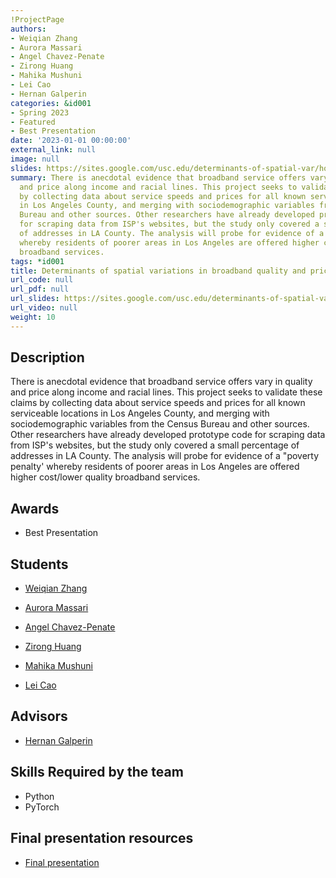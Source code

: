 ```yaml
---
!ProjectPage
authors:
- Weiqian Zhang
- Aurora Massari
- Angel Chavez-Penate
- Zirong Huang
- Mahika Mushuni
- Lei Cao
- Hernan Galperin
categories: &id001
- Spring 2023
- Featured
- Best Presentation
date: '2023-01-01 00:00:00'
external_link: null
image: null
slides: https://sites.google.com/usc.edu/determinants-of-spatial-var/home
summary: There is anecdotal evidence that broadband service offers vary in quality
  and price along income and racial lines. This project seeks to validate these claims
  by collecting data about service speeds and prices for all known serviceable locations
  in Los Angeles County, and merging with sociodemographic variables from the Census
  Bureau and other sources. Other researchers have already developed prototype code
  for scraping data from ISP's websites, but the study only covered a small percentage
  of addresses in LA County. The analysis will probe for evidence of a "poverty penalty'
  whereby residents of poorer areas in Los Angeles are offered higher cost/lower quality
  broadband services.
tags: *id001
title: Determinants of spatial variations in broadband quality and prices
url_code: null
url_pdf: null
url_slides: https://sites.google.com/usc.edu/determinants-of-spatial-var/home
url_video: null
weight: 10
---
```

## Description

There is anecdotal evidence that broadband service offers vary in quality and price along income and racial lines. This project seeks to validate these claims by collecting data about service speeds and prices for all known serviceable locations in Los Angeles County, and merging with sociodemographic variables from the Census Bureau and other sources. Other researchers have already developed prototype code for scraping data from ISP&#39;s websites, but the study only covered a small percentage of addresses in LA County. The analysis will probe for evidence of a &#34;poverty penalty&#39; whereby residents of poorer areas in Los Angeles are offered higher cost/lower quality broadband services.



## Awards
* Best Presentation





## Students

* [Weiqian Zhang](../../../author/weiqian-zhang)

* [Aurora Massari](../../../author/aurora-massari)

* [Angel Chavez-Penate](../../../author/angel-chavezpenate)

* [Zirong Huang](../../../author/zirong-huang)

* [Mahika Mushuni](../../../author/mahika-mushuni)

* [Lei Cao](../../../author/lei-cao)

## Advisors

* [Hernan Galperin](../../../author/hernan-galperin)

## Skills Required by the team


* Python
* PyTorch
## Final presentation resources

* [Final presentation](https://sites.google.com/usc.edu/determinants-of-spatial-var/home)